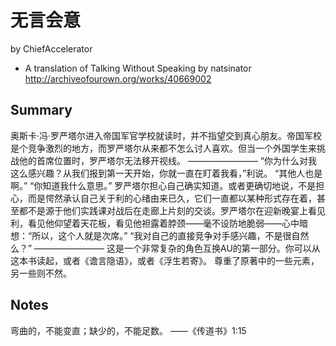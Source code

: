 # 无言会意

by ChiefAccelerator

- A translation of Talking Without Speaking by natsinator
http://archiveofourown.org/works/40669002

## Summary

奥斯卡·冯·罗严塔尔进入帝国军官学校就读时，并不指望交到真心朋友。帝国军校是个竞争激烈的地方，而罗严塔尔从来都不怎么讨人喜欢。但当一个外国学生来挑战他的首席位置时，罗严塔尔无法移开视线。
————————
“你为什么对我这么感兴趣？从我们报到第一天开始，你就一直在盯着我看，”利说。
“其他人也是啊。”
“你知道我什么意思。”
罗严塔尔担心自己确实知道。或者更确切地说，不是担心，而是愕然承认自己关于利的心绪由来已久，它们一直都以某种形式存在着，甚至都不是源于他们实践课对战后在走廊上片刻的交谈。罗严塔尔在迎新晚宴上看见利，看见他仰望着天花板，看见他袒露着脖颈——毫不设防地脆弱——心中暗想：“所以，这个人就是次席。”
“我对自己的直接竞争对手感兴趣，不是很自然么？”
————————
这是一个非常复杂的角色互换AU的第一部分。你可以从这本书读起，或者《谵言隐语》，或者《浮生若寄》。
尊重了原著中的一些元素，另一些则不然。

## Notes

弯曲的，不能变直；缺少的，不能足数。
——《传道书》1:15

